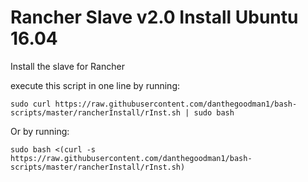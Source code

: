 # Rancher Slave v2.0 Install Ubuntu 16.04
Install the slave for Rancher

execute this script in one line by running:

`sudo curl https://raw.githubusercontent.com/danthegoodman1/bash-scripts/master/rancherInstall/rInst.sh | sudo bash`



Or by running:

`sudo bash <(curl -s https://raw.githubusercontent.com/danthegoodman1/bash-scripts/master/rancherInstall/rInst.sh)`
